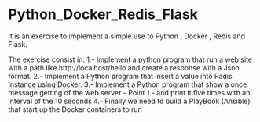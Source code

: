 # Python_Docker_Redis_Flask
It is an exercise to implement a simple use to Python , Docker , Redis and Flask.

The exercise consist in:
1.- Implement a python program that run a web site with a path like  http://localhost/hello and create a response with a Json format.
2.- Implement a Python program that insert a value into Radis Instance using Docker.
3.- Implement a Python program that show a once message getting of the web server - Point 1 - and print it five times with an interval of the 10 seconds
4.- Finally we need to build a  PlayBook (Ansible) that start up the Docker containers to run

